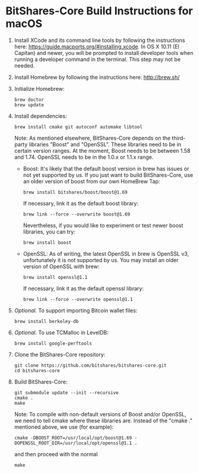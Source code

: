 BitShares-Core Build Instructions for macOS
===========================================

1. Install XCode and its command line tools by following the instructions here: https://guide.macports.org/#installing.xcode. 
   In OS X 10.11 (El Capitan) and newer, you will be prompted to install developer tools when running a developer command in the terminal. This step may not be needed.

2. Install Homebrew by following the instructions here: http://brew.sh/

3. Initialize Homebrew:
   ```
   brew doctor
   brew update
   ```

4. Install dependencies:
   ```
   brew install cmake git autoconf automake libtool
   ```

   Note:
   As mentioned elsewhere, BitShares-Core depends on the third-party libraries "Boost" and "OpenSSL". These libraries need to be in certain version ranges. At the moment, Boost needs to be between 1.58 and 1.74. OpenSSL needs to be in the 1.0.x or 1.1.x range.

   * Boost:
     It's likely that the default boost version in brew has issues or not yet supported by us. If you just want to build BitShares-Core, use an older version of boost from our own HomeBrew Tap:
     ```
     brew install bitshares/boost/boost@1.69
     ```
     If necessary, link it as the default boost library:
     ```
     brew link --force --overwrite boost@1.69
     ```

     Nevertheless, if you would like to experiment or test newer boost libraries, you can try:
     ```
     brew install boost
     ```


   * OpenSSL:
     As of writing, the latest OpenSSL in brew is OpenSSL v3, unfortunately it is not supported by us. You may install an older version of OpenSSL with brew:
     ```
     brew install openssl@1.1
     ```
     If necessary, link it as the default openssl library:
     ```
     brew link --force --overwrite openssl@1.1
     ```

5. *Optional.* To support importing Bitcoin wallet files:
   ```
   brew install berkeley-db
   ```

6. *Optional.* To use TCMalloc in LevelDB:
   ```
   brew install google-perftools
   ```

7. Clone the BitShares-Core repository:
   ```
   git clone https://github.com/bitshares/bitshares-core.git
   cd bitshares-core
   ```

8. Build BitShares-Core:
   ```
   git submodule update --init --recursive
   cmake .
   make
   ```

   Note:
   To compile with non-default versions of Boost and/or OpenSSL, we need to tell cmake where these libraries are. Instead of the "cmake ." mentioned above, we use (for example):
   ```
   cmake -DBOOST_ROOT=/usr/local/opt/boost@1.69 -DOPENSSL_ROOT_DIR=/usr/local/opt/openssl@1.1 .
   ```
   and then proceed with the normal
   ```
   make
   ```